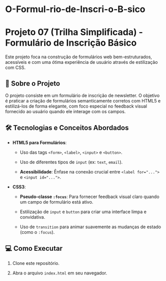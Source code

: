 # O-Formul-rio-de-Inscri-o-B-sico

# Projeto 07 (Trilha Simplificada) - Formulário de Inscrição Básico

 

Este projeto foca na construção de formulários web bem-estruturados, acessíveis e com uma ótima experiência de usuário através de estilização com CSS.

 

## 🚀 Sobre o Projeto

 

O projeto consiste em um formulário de inscrição de newsletter. O objetivo é praticar a criação de formulários semanticamente corretos com HTML5 e estilizá-los de forma elegante, com foco especial no feedback visual fornecido ao usuário quando ele interage com os campos.

 

## 🛠️ Tecnologias e Conceitos Abordados

 

- **HTML5 para Formulários**:

  - Uso das tags `<form>`, `<label>`, `<input>` e `<button>`.

  - Uso de diferentes tipos de `input` (ex: `text`, `email`).

  - **Acessibilidade**: Ênfase na conexão crucial entre `<label for="...">` e `<input id="...">`.

- **CSS3**:

  - **Pseudo-classe `:focus`**: Para fornecer feedback visual claro quando um campo de formulário está ativo.

  - Estilização de `input` e `button` para criar uma interface limpa e convidativa.

  - Uso de `transition` para animar suavemente as mudanças de estado (como o `:focus`).

 

## 💻 Como Executar

 

1. Clone este repositório.

2. Abra o arquivo `index.html` em seu navegador.

